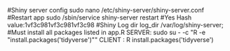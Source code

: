 #Shiny server config
sudo nano /etc/shiny-server/shiny-server.conf
#Restart app
sudo /sbin/service shiny-server restart
#Yes
Hash value:1vf3c981vf3c981vf3c98
#Shiny Log dir
log_dir /var/log/shiny-server;
#Must install all packages listed in app.R 
SERVER: sudo su - -c "R -e \"install.packages('tidyverse')\""
CLIENT : R install.packages('tidyverse')
